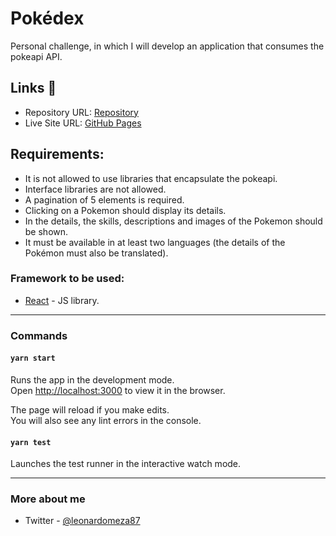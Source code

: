 # Pokédex

Personal challenge, in which I will develop an application that consumes the pokeapi API.

## Links 🔗

- Repository URL: [Repository](https://github.com/leonardomeza87/pokedex)
- Live Site URL: [GitHub Pages](https://leonardomeza87.github.io/pokedex/)

## Requirements:

- It is not allowed to use libraries that encapsulate the pokeapi.
- Interface libraries are not allowed.
- A pagination of 5 elements is required.
- Clicking on a Pokemon should display its details.
- In the details, the skills, descriptions and images of the Pokemon should be shown.
- It must be available in at least two languages (the details of the Pokémon must also be translated).

### Framework to be used:

- [React](https://reactjs.org/) - JS library.

---

### Commands

#### `yarn start`

Runs the app in the development mode.\
Open [http://localhost:3000](http://localhost:3000) to view it in the browser.

The page will reload if you make edits.\
You will also see any lint errors in the console.

#### `yarn test`

Launches the test runner in the interactive watch mode.

---

### More about me

- Twitter - [@leonardomeza87](https://www.twitter.com/leonardomeza87)
